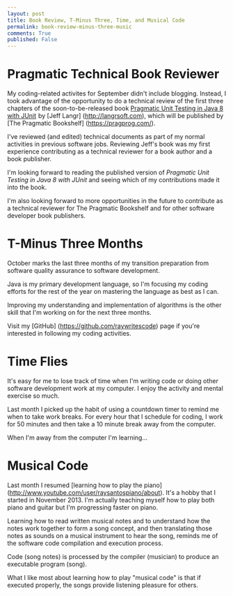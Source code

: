 ```yaml
---
layout: post
title: Book Review, T-Minus Three, Time, and Musical Code 
permalink: book-review-minus-three-music
comments: True
published: False
---
```


# Pragmatic Technical Book Reviewer

My coding-related activites for September didn't include blogging. Instead, I took advantage of the opportunity to do a technical review of the first three chapters of the soon-to-be-released book <a href="http://www.amazon.com/gp/product/1941222595/ref=as_li_tl?ie=UTF8&camp=1789&creative=9325&creativeASIN=1941222595&linkCode=as2&tag=6767151-20&linkId=LXNM7CYPH34Z7PD7">Pragmatic Unit Testing in Java 8 with JUnit</a><img src="http://ir-na.amazon-adsystem.com/e/ir?t=6767151-20&l=as2&o=1&a=1941222595" width="1" height="1" border="0" alt="" style="border:none !important; margin:0px !important;" />
 by [Jeff Langr] (http://langrsoft.com), which will be published by [The Pragmatic Bookshelf] (https://pragprog.com/).

I've reviewed (and edited) technical documents as part of my normal activities in previous software jobs. Reviewing Jeff's book was my first experience contributing as a technical reviewer for a book author and a book publisher. 

I'm looking forward to reading the published version of *Pragmatic Unit Testing in Java 8 with JUnit* and seeing which of my contributions made it into the book. 

I'm also looking forward to more opportunities in the future to contribute as a technical reviewer for The Pragmatic Bookshelf and for other software developer book publishers.

# T-Minus Three Months

October marks the last three months of my transition preparation from software quality assurance to software development. 

Java is my primary development language, so I'm focusing my coding efforts for the rest of the year on mastering the language as best as I can. 

Improving my understanding and implementation of algorithms is the other skill that I'm working on for the next three months.

Visit my [GitHub] (https://github.com/raywritescode) page if you're interested in following my coding activities.

# Time Flies

It's easy for me to lose track of time when I'm writing code or doing other software development work at my computer. I enjoy the activity and mental exercise so much. 

Last month I picked up the habit of using a countdown timer to remind me when to take work breaks. For every hour that I schedule for coding, I work for 50 minutes and then take a 10 minute break away from the computer. 

When I'm away from the computer I'm learning...

# Musical Code

Last month I resumed [learning how to play the piano] (http://www.youtube.com/user/raysantospiano/about). It's a hobby that I started in November 2013. I'm actually teaching myself how to play both piano and guitar but I'm progressing faster on piano.

Learning how to read written musical notes and to understand how the notes work together to form a song concept, and then translating those notes as sounds on a musical instrument to hear the song, reminds me of the software code compilation and execution process.

Code (song notes) is processed by the compiler (musician) to produce an executable program (song).

What I like most about learning how to play "musical code" is that if executed properly, the songs provide listening pleasure for others.
